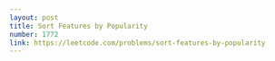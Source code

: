 ```yaml
---
layout: post
title: Sort Features by Popularity
number: 1772
link: https://leetcode.com/problems/sort-features-by-popularity
---
```

